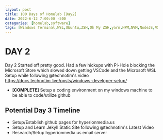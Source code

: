 ```yaml
---
layout: post
title: 100 Days of Homelab [Day2]
date: 2022-6-12 7:00:00 -500
categories: [homelab,software]
tags: [Windows Terminal,WSL,Ubuntu,ZSH,Oh My ZSH,yarn,NPM,NVM,NodeJS,VSCodehyperionmedia.us,100DaysofHomeLab]
---
```


# DAY 2

Day 2 Started off pretty good.  Had a few hickups with Pi-Hole blocking the Microsoft Store which slowed down getting VSCode and the Microsoft WSL Setup while following @technotim\'s video https://docs.technotim.live/posts/windows-developer-setup/ 

* **[COMPLETE]** Setup a coding environment on my windows machine to be able to code/utilize github

## Potential Day 3 Timeline

* Setup/Establish github pages for hyperionmedia.us
* Setup and Learn Jekyll Static Site following @technotim\'s Latest Video
* Research/Setup hyperionmedia.us email server